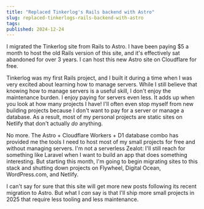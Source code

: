 ```yaml
---
title: "Replaced Tinkerlog's Rails backend with Astro"
slug: replaced-tinkerlogs-rails-backend-with-astro
tags:
published: 2024-12-24
---
```


I migrated the Tinkerlog site from Rails to Astro. I have been paying $5 a month to host the old Rails version of this site, and it's effectively sat abandoned for over 3 years. I can host this new Astro site on Cloudflare for free.

Tinkerlog was my first Rails project, and I built it during a time when I was very excited about learning how to manage servers. While I still believe that knowing how to manage servers is a useful skill, I don't enjoy the maintenance burden. I enjoy paying for servers even less. It adds up when you look at how many projects I have! I'll often even stop myself from new building projects because I don't want to pay for a server or manage a database. As a result, most of my personal projects are static sites on Netlify that don't actually _do_ anything.

No more. The Astro + Cloudflare Workers + D1 database combo has provided me the tools I need to host most of my small projects for free and without managing servers. I'm not a serverless Zealot: I'll still reach for something like Laravel when I want to build an app that does something interesting. But starting this month, I'm going to begin migrating sites to this stack and shutting down projects on Flywheel, Digital Ocean, WordPress.com, and Netlify.

I can't say for sure that this site will get more new posts following its recent migration to Astro. But what I _can_ say is that I'll ship more small projects in 2025 that require less tooling and less maintenance.
